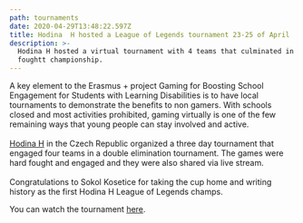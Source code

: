 ```yaml
---
path: tournaments
date: 2020-04-29T13:48:22.597Z
title: Hodina  H hosted a League of Legends tournament 23-25 of April
description: >-
  Hodina H hosted a virtual tournament with 4 teams that culminated in a hard
  foughtt championship.
---
```

A key element to the Erasmus + project Gaming for Boosting School Engagement for Students with Learning Disabilities is to have local tournaments to demonstrate the benefits to non gamers. With schools closed and most activities prohibited, gaming virtually is one of the few remaining ways that young people can stay involved and active.\
\
[Hodina H](https://bit.ly/2WRLJZx) in the Czech Republic organized a three day tournament that engaged four teams in a double elimination tournament. The games were hard fought and engaged and they were also shared via live stream. \
\
Congratulations to Sokol Kosetice for taking the cup home and writing history as the first Hodina H League of Legends champs.

You can watch the tournament [here](https://bit.ly/35TkaDn).
